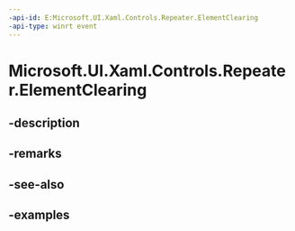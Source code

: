 ```yaml
---
-api-id: E:Microsoft.UI.Xaml.Controls.Repeater.ElementClearing
-api-type: winrt event
---
```


<!-- Event syntax.
public event TypedEventHandler ElementClearing<Repeater, ElementClearingEventArgs>
-->

# Microsoft.UI.Xaml.Controls.Repeater.ElementClearing

## -description

## -remarks

## -see-also

## -examples

